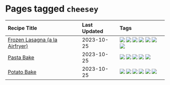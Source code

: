 # Pages tagged `cheesey`

|Recipe Title|Last Updated|Tags
|:---|:---|:---|
|[Frozen Lasagna (a la Airfryer)](../recipes/lasagnaairfryer.md)|2023-10-25|[![](https://img.shields.io/badge/tag-airfryer-6984a1)](../tags/airfryer.md) [![](https://img.shields.io/badge/tag-cheesey-d5a11)](../tags/cheesey.md) [![](https://img.shields.io/badge/tag-easy-b7439e)](../tags/easy.md) [![](https://img.shields.io/badge/tag-italian-bb15fd)](../tags/italian.md) [![](https://img.shields.io/badge/tag-mine-8ce73b)](../tags/mine.md) [![](https://img.shields.io/badge/tag-pasta-6d71)](../tags/pasta.md) [![](https://img.shields.io/badge/tag-reheating-eadebe)](../tags/reheating.md)|
|[Pasta Bake](../recipes/pastabake.md)|2023-10-25|[![](https://img.shields.io/badge/tag-baked-28ab17)](../tags/baked.md) [![](https://img.shields.io/badge/tag-beef-af803c)](../tags/beef.md) [![](https://img.shields.io/badge/tag-cheesey-d5a11)](../tags/cheesey.md) [![](https://img.shields.io/badge/tag-pasta-6d71)](../tags/pasta.md) [![](https://img.shields.io/badge/tag-sides-32613c)](../tags/sides.md)|
|[Potato Bake](../recipes/potatobake.md)|2023-10-25|[![](https://img.shields.io/badge/tag-baked-28ab17)](../tags/baked.md) [![](https://img.shields.io/badge/tag-cheesey-d5a11)](../tags/cheesey.md) [![](https://img.shields.io/badge/tag-dairy-e2596)](../tags/dairy.md) [![](https://img.shields.io/badge/tag-potato-3a4f8e)](../tags/potato.md) [![](https://img.shields.io/badge/tag-savoury-91514)](../tags/savoury.md) [![](https://img.shields.io/badge/tag-sides-32613c)](../tags/sides.md)|
